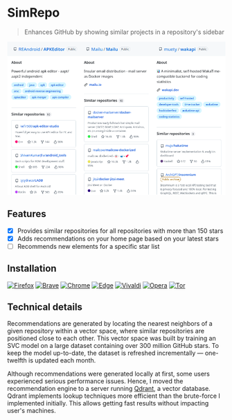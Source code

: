 # SimRepo

[link-rgh]: https://github.com/sindresorhus/refined-github
[link-ngh]: https://github.com/sindresorhus/notifier-for-github
[link-hfog]: https://github.com/sindresorhus/hide-files-on-github
[link-tsconfig]: https://github.com/sindresorhus/tsconfig
[link-options-sync]: https://github.com/fregante/webext-options-sync
[link-cws-keys]: https://github.com/fregante/chrome-webstore-upload-keys
[link-amo-keys]: https://addons.mozilla.org/en-US/developers/addon/api/key

> Enhances GitHub by showing similar projects in a repository's sidebar

![Preview](media/previewer.png)

## Features

- [x] Provides similar repositories for all repositories with more than 150 stars
- [x] Adds recommendations on your home page based on your latest stars
- [ ] Recommends new elements for a specific star list

## Installation

<a href="https://addons.mozilla.org/en-US/firefox/addon/simrepo/" target="_blank"><img src="https://imgur.com/ihXsdDO.png" width="64" height="64" alt="Firefox"></a>
<a href="https://chromewebstore.google.com/detail/simrepo/jieoogmcigenidbkgnkaakagdnlnieap" target="_blank"><img src="https://imgur.com/z8yjLZ2.png" width="64" height="64" alt="Brave"></a>
<a href="https://chromewebstore.google.com/detail/simrepo/jieoogmcigenidbkgnkaakagdnlnieap" target="_blank"><img src="https://imgur.com/3C4iKO0.png" width="64" height="64" alt="Chrome"></a>
<a href="https://microsoftedge.microsoft.com/addons/detail/simrepo/hepnmbpflckgenbalbaebckhpncaabid" target="_blank"><img src="https://imgur.com/vMcaXaw.png" width="64" height="64" alt="Edge"></a>
<a href="https://chromewebstore.google.com/detail/simrepo/jieoogmcigenidbkgnkaakagdnlnieap" target="_blank"><img src="https://imgur.com/EuDp4vP.png" width="64" height="64" alt="Vivaldi"></a>
<a href="https://chromewebstore.google.com/detail/simrepo/jieoogmcigenidbkgnkaakagdnlnieap" target="_blank"><img src="https://imgur.com/nSJ9htU.png" width="64" height="64" alt="Opera"></a>
<a href="https://addons.mozilla.org/en-US/firefox/addon/simrepo/" target="_blank"><img src="https://imgur.com/MQYBSrD.png" width="64" height="64" alt="Tor"></a>
<!--
<a href="https://bitwarden.com/download/" target="_blank"><img src="https://imgur.com/ENbaWUu.png" width="64" height="64"></a>
-->

## Technical details

Recommendations are generated by locating the nearest neighbors of a given repository within a vector space, where similar repositories are positioned close to each other. This vector space was built by training an SVC model on a large dataset containing over 300 million GitHub stars. To keep the model up-to-date, the dataset is refreshed incrementally — one-twelfth is updated each month.

Although recommendations were generated locally at first, some users experienced serious performance issues. Hence, I moved the recommendation engine to a server running [Qdrant](https://qdrant.tech/), a vector database. Qdrant implements lookup techniques more efficient than the brute-force I implemented initially. This allows getting fast results without impacting user's machines.
